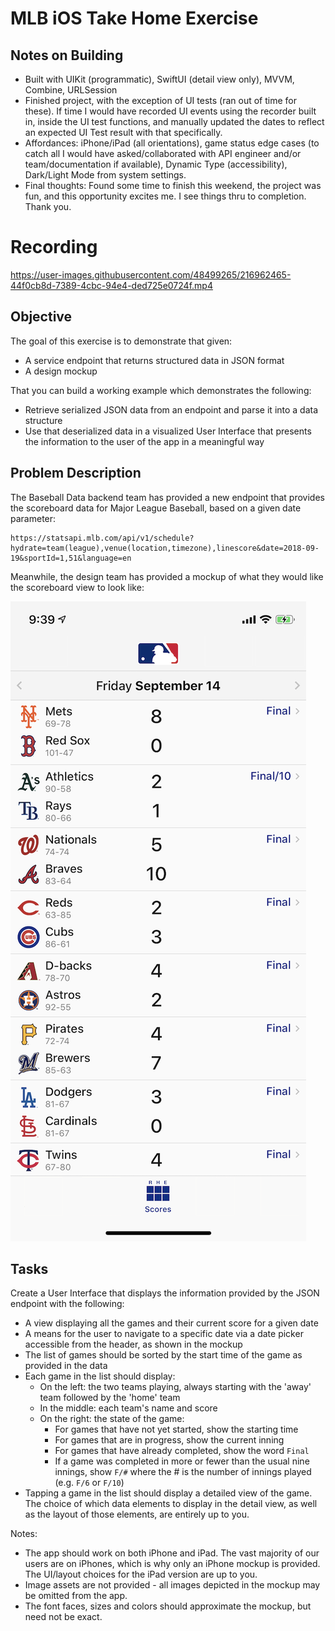 #  MLB iOS Take Home Exercise

## Notes on Building
- Built with UIKit (programmatic), SwiftUI (detail view only), MVVM, Combine, URLSession
- Finished project, with the exception of UI tests (ran out of time for these).  If time I would have recorded UI events using the recorder built in, inside the UI test functions, and manually updated the dates to reflect an expected UI Test result with that specifically.
- Affordances: iPhone/iPad (all orientations), game status edge cases (to catch all I would have asked/collaborated with API engineer and/or team/documentation if available), Dynamic Type (accessibility), Dark/Light Mode from system settings.
- Final thoughts: Found some time to finish this weekend, the project was fun, and this opportunity excites me.  I see things thru to completion.  Thank you.

# Recording


https://user-images.githubusercontent.com/48499265/216962465-44f0cb8d-7389-4cbc-94e4-ded725e0724f.mp4



## Objective
The goal of this exercise is to demonstrate that given:
- A service endpoint that returns structured data in JSON format
- A design mockup

That you can build a working example which demonstrates the following:
- Retrieve serialized JSON data from an endpoint and parse it into a data structure
- Use that deserialized data in a visualized User Interface that presents the information to the user of the app in a meaningful way

## Problem Description
The Baseball Data backend team has provided a new endpoint that provides the scoreboard data for Major League Baseball, based on a given date parameter:

```
https://statsapi.mlb.com/api/v1/schedule?hydrate=team(league),venue(location,timezone),linescore&date=2018-09-19&sportId=1,51&language=en
```

Meanwhile, the design team has provided a mockup of what they would like the scoreboard view to look like:

![iOS Scoreboard Mock Up](iOSScoreboardMockup.png)

## Tasks
Create a User Interface that displays the information provided by the JSON endpoint with the following:
- A view displaying all the games and their current score for a given date
- A means for the user to navigate to a specific date via a date picker accessible from the header, as shown in the mockup
- The list of games should be sorted by the start time of the game as provided in the data
- Each game in the list should display:
  - On the left: the two teams playing, always starting with the 'away' team followed by the 'home' team
  - In the middle: each team's name and score
  - On the right: the state of the game:
    - For games that have not yet started, show the starting time
    - For games that are in progress, show the current inning
    - For games that have already completed, show the word `Final`
    - If a game was completed in more or fewer than the usual nine innings, show `F/#` where the # is the number of innings played (e.g. `F/6` or `F/10`)
- Tapping a game in the list should display a detailed view of the game.  The choice of which data elements to display in the detail view, as well as the layout of those elements, are entirely up to you.

Notes:
  - The app should work on both iPhone and iPad.  The vast majority of our users are on iPhones, which is why only an iPhone mockup is provided.  The UI/layout choices for the iPad version are up to you. 
  - Image assets are not provided - all images depicted in the mockup may be omitted from the app.
  - The font faces, sizes and colors should approximate the mockup, but need not be exact.
